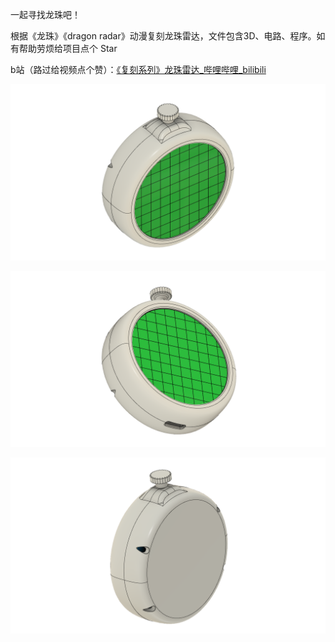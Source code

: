 一起寻找龙珠吧！

根据《龙珠》《dragon radar》动漫复刻龙珠雷达，文件包含3D、电路、程序。如有帮助劳烦给项目点个 Star

b站（路过给视频点个赞）：[《复刻系列》龙珠雷达_哔哩哔哩_bilibili](https://www.bilibili.com/video/BV1dft9egEsr/?spm_id_from=333.1387.0.0&vd_source=07634221a84f60b36b10f467aee9420d)

![loading-ag-66](3d/外壳主体1.png)

![loading-ag-68](3d/外壳主体2.png)

![loading-ag-70](3d/外壳主体3.png)
